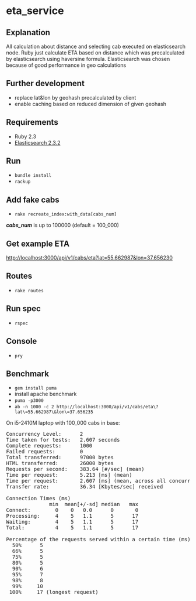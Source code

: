 # eta_service

## Explanation

All calculation about distance and selecting cab executed on elasticsearch node. Ruby just calculate ETA based on distance which was precalculated by elasticsearch using haversine formula.
Elasticsearch was chosen because of good performance in geo calculations

## Further development

* replace lat&lon by geohash precalculated by client
* enable caching based on reduced dimension of given geohash

## Requirements

* Ruby 2.3
* [Elasticsearch 2.3.2](https://www.elastic.co/guide/en/elasticsearch/reference/current/_installation.html)

## Run

* `bundle install`
* `rackup`

## Add fake cabs

* `rake recreate_index:with_data[cabs_num]`

***cabs_num*** is up to 100000 (default = 100_000)

## Get example ETA

<a href="http://localhost:3000/api/v1/cabs/eta?lat=55.662987&lon=37.656230" target="_blank"> http://localhost:3000/api/v1/cabs/eta?lat=55.662987&lon=37.656230</a>

## Routes

* `rake routes`

## Run spec

* `rspec`

## Console

* `pry`

## Benchmark

* `gem install puma`
* install apache benchmark
* `puma -p3000`
* `ab -n 1000 -c 2 http://localhost:3000/api/v1/cabs/eta\?lat\=55.662987\&lon\=37.656235`

On i5-2410M laptop with 100_000 cabs in base:

<pre>Concurrency Level:      2
Time taken for tests:   2.607 seconds
Complete requests:      1000
Failed requests:        0
Total transferred:      97000 bytes
HTML transferred:       26000 bytes
Requests per second:    383.64 [#/sec] (mean)
Time per request:       5.213 [ms] (mean)
Time per request:       2.607 [ms] (mean, across all concurrent requests)
Transfer rate:          36.34 [Kbytes/sec] received

Connection Times (ms)
              min  mean[+/-sd] median   max
Connect:        0    0   0.0      0       0
Processing:     4    5   1.1      5      17
Waiting:        4    5   1.1      5      17
Total:          4    5   1.1      5      17

Percentage of the requests served within a certain time (ms)
  50%      5
  66%      5
  75%      5
  80%      5
  90%      6
  95%      7
  98%      8
  99%     10
 100%     17 (longest request)</pre>
